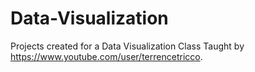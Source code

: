 # Data-Visualization
Projects created for a Data Visualization Class Taught by https://www.youtube.com/user/terrencetricco.

